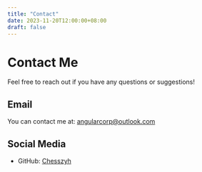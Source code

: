 ```yaml
---
title: "Contact"
date: 2023-11-20T12:00:00+08:00
draft: false
---
```


# Contact Me

Feel free to reach out if you have any questions or suggestions!

## Email

You can contact me at: [angularcorp@outlook.com](mailto:angularcorp@outlook.com)

## Social Media

- GitHub: [Chesszyh](https://github.com/Chesszyh)
